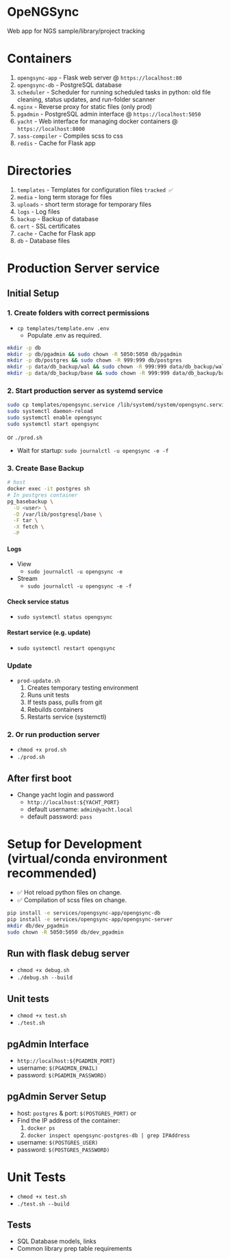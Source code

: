 # OpeNGSync
Web app for NGS sample/library/project tracking

# Containers
1. `opengsync-app` - Flask web server @ `https://localhost:80`
1. `opengsync-db` - PostgreSQL database
1. `scheduler` - Scheduler for running scheduled tasks in python: old file cleaning, status updates, and run-folder scanner
1. `nginx` - Reverse proxy for static files (only prod)
1. `pgadmin` - PostgreSQL admin interface @ `https://localhost:5050`
1. `yacht` - Web interface for managing docker containers @ `https://localhost:8000`
1. `sass-compiler` - Compiles scss to css
1. `redis` - Cache for Flask app

# Directories
1. `templates` - Templates for configuration files `tracked ✅`
1. `media` - long term storage for files
1. `uploads` - short term storage for temporary files
1. `logs` - Log files
1. `backup` - Backup of database
1. `cert` - SSL certificates
1. `cache` - Cache for Flask app
1. `db` - Database files

# Production Server service

## Initial Setup

### 1. Create folders with correct permissions
- `cp templates/template.env .env`
    - Populate .env as required.

```sh
mkdir -p db
mkdir -p db/pgadmin && sudo chown -R 5050:5050 db/pgadmin
mkdir -p db/postgres && sudo chown -R 999:999 db/postgres
mkdir -p data/db_backup/wal && sudo chown -R 999:999 data/db_backup/wal
mkdir -p data/db_backup/base && sudo chown -R 999:999 data/db_backup/base
```

### 2. Start production server as systemd service
```sh
sudo cp templates/opengsync.service /lib/systemd/system/opengsync.service
sudo systemctl daemon-reload
sudo systemctl enable opengsync
sudo systemctl start opengsync
```
or
`./prod.sh`

- Wait for startup: `sudo journalctl -u opengsync -e -f`

### 3. Create Base Backup
```sh
# host
docker exec -it postgres sh
# In postgres container 
pg_basebackup \
  -U <user> \
  -D /var/lib/postgresql/base \
  -F tar \
  -X fetch \
  -P
```

#### Logs
- View
    - `sudo journalctl -u opengsync -e`
- Stream
    - `sudo journalctl -u opengsync -e -f`
#### Check service status
- `sudo systemctl status opengsync`
#### Restart service (e.g. update)
- `sudo systemctl restart opengsync`

### Update
- `prod-update.sh`
    1. Creates temporary testing environment
    1. Runs unit tests
    1. If tests pass, pulls from git
    1. Rebuilds containers
    1. Restarts service (systemctl)

### 2. Or run production server
- `chmod +x prod.sh`
- `./prod.sh` 

## After first boot
- Change yacht login and password
    - `http://localhost:${YACHT_PORT}`
    - default username: `admin@yacht.local`
    - default password: `pass`


# Setup for Development (virtual/conda environment recommended)

* ✅ Hot reload python files on change.
* ✅ Compilation of scss files on change.

```bash
pip install -e services/opengsync-app/opengsync-db
pip install -e services/opengsync-app/opengsync-server
mkdir db/dev_pgadmin
sudo chown -R 5050:5050 db/dev_pgadmin
```

## Run with flask debug server
- `chmod +x debug.sh`
- `./debug.sh --build`
## Unit tests
- `chmod +x test.sh`
- `./test.sh`

## pgAdmin Interface
- `http://localhost:${PGADMIN_PORT}`
- username: `$(PGADMIN_EMAIL)`
- password: `$(PGADMIN_PASSWORD)`

## pgAdmin Server Setup
- host: `postgres` & port: `$(POSTGRES_PORT)` or
- Find the IP address of the container:
    1. `docker ps`
    2. `docker inspect opengsync-postgres-db | grep IPAddress`
- username: `$(POSTGRES_USER)`
- password: `$(POSTGRES_PASSWORD)`


# Unit Tests
- `chmod +x test.sh`
- `./test.sh --build`

## Tests
- SQL Database models, links
- Common library prep table requirements


